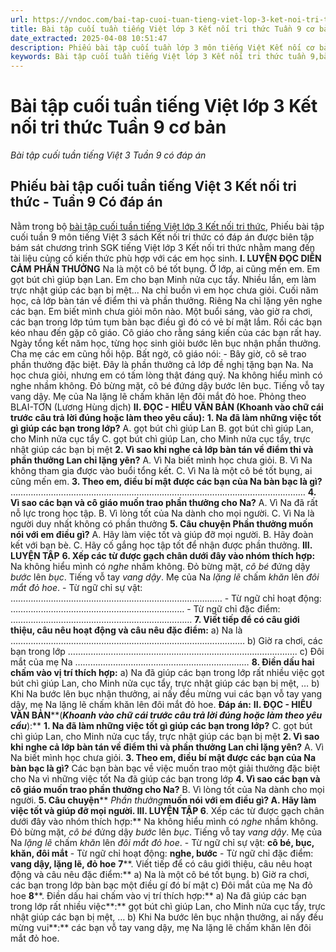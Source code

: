 ```yaml
---
url: https://vndoc.com/bai-tap-cuoi-tuan-tieng-viet-lop-3-ket-noi-tri-thuc-tuan-9-co-ban-306377
title: Bài tập cuối tuần tiếng Việt lớp 3 Kết nối tri thức Tuần 9 cơ bản - Bài tập cuối tuần tiếng Việt 3 Tuần 9 có đáp án - VnDoc.com
date_extracted: 2025-04-08 10:51:47
description: Phiếu bài tập cuối tuần lớp 3 môn tiếng Việt Kết nối cơ bản - Tuần 9 có đáp án giúp các em học sinh ôn tập kiến thức Tiếng Việt 3 Kết nối tri thức theo tuần học hiệu quả.
keywords: Bài tập cuối tuần tiếng Việt lớp 3 Kết nối tri thức tuần 9,bài tập cuối tuần tiếng việt 3 tuần 9,bài tập cuối tuần môn tiếng việt lớp 3 kết nối tri thức tuần 9,bài tập cuối tuần tiếng việt lớp 3 sách kết nối tri thức tuần 9,bài tập cuối tuần 9 môn tiếng việt lớp 3 kết nối tri thức,bài tập cuối tuần 9 tiếng việt 3 kết nối tri thức,bài tập tiếng việt lớp 3 tuần 9,phiếu bài tập tiếng việt lớp 3 tuần 9,đề tiếng việt lớp 3 tuần 9
---
```


# Bài tập cuối tuần tiếng Việt lớp 3 Kết nối tri thức Tuần 9 cơ bản
 _Bài tập cuối tuần tiếng Việt 3 Tuần 9 có đáp án_
## Phiếu bài tập cuối tuần tiếng Việt 3 Kết nối tri thức - Tuần 9 Có đáp án
Nằm trong bộ [bài tập cuối tuần tiếng Việt lớp 3 Kết nối tri thức](<https://vndoc.com/de-kiem-tra-cuoi-tuan-tieng-viet3>), Phiếu bài tập cuối tuần 9 môn tiếng Việt 3 sách Kết nối tri thức có đáp án được biên tập bám sát chương trình SGK tiếng Việt lớp 3 Kết nối tri thức nhằm mang đến tài liệu củng cố kiến thức phù hợp với các em học sinh.
**I. LUYỆN ĐỌC DIỄN CẢM**
**PHẦN THƯỞNG**
Na là một cô bé tốt bụng. Ở lớp, ai cũng mến em. Em gọt bút chì giúp bạn Lan. Em cho bạn Minh nửa cục tẩy. Nhiều lần, em làm trực nhật giúp các bạn bị mệt... Na chỉ buồn vì em học chưa giỏi.
Cuối năm học, cả lớp bàn tán về điểm thi và phần thưởng. Riêng Na chỉ lặng yên nghe các bạn. Em biết mình chưa giỏi môn nào.
Một buổi sáng, vào giờ ra chơi, các bạn trong lớp túm tụm bàn bạc điều gì đó có vẻ bí mật lắm. Rồi các bạn kéo nhau đến gặp cô giáo.
Cô giáo cho rằng sáng kiến của các bạn rất hay.
Ngày tổng kết năm học, từng học sinh giỏi bước lên bục nhận phần thưởng. Cha mẹ các em cũng hồi hộp. Bất ngờ, cô giáo nói:
\- Bây giờ, cô sẽ trao phần thưởng đặc biệt. Đây là phần thưởng cả lớp đề nghị tặng bạn Na. Na học chưa giỏi, nhưng em có tấm lòng thật đáng quý.
Na không hiểu mình có nghe nhầm không. Đỏ bừng mặt, cô bé đứng dậy bước lên bục. Tiếng vỗ tay vang dậy. Mẹ của Na lặng lẽ chấm khăn lên đôi mắt đỏ hoe.
Phỏng theo BLAI-TƠN
\(Lương Hùng dịch\)
**II. ĐỌC - HIỂU VĂN BẢN \(Khoanh vào chữ cái trước câu trả lời đúng hoặc làm theo yêu cầu\):**
**1\. Na đã làm những việc tốt gì giúp các bạn trong lớp?**
A. gọt bút chì giúp Lan
B. gọt bút chì giúp Lan, cho Minh nửa cục tẩy
C. gọt bút chì giúp Lan, cho Minh nửa cục tẩy, trực nhật giúp các bạn bị mệt
**2\. Vì sao khi nghe cả lớp bàn tán về điểm thi và phần thưởng Lan chỉ lặng yên?**
A. Vì Na biết mình học chưa giỏi.
B. Vì Na không tham gia được vào buổi tổng kết.
C. Vì Na là một cô bé tốt bụng, ai cũng mến em.
**3\. Theo em, điều bí mật được các bạn của Na bàn bạc là gì?**
………………………………………………………………………………………………………
**4\. Vì sao các bạn và cô giáo muốn trao phần thưởng cho Na?**
A. Vì Na đã rất nỗ lực trong học tập.
B. Vì lòng tốt của Na dành cho mọi người.
C. Vì Na là người duy nhất không có phần thưởng
**5\. Câu chuyện Phần thưởng muốn nói với em điều gì?**
A. Hãy làm việc tốt và giúp đỡ mọi người.
B. Hãy đoàn kết với bạn bè.
C. Hãy cố gắng học tập tốt để nhận được phần thưởng.
**III. LUYỆN TẬP**
**6\. Xếp các từ được gạch chân dưới đây vào nhóm thích hợp:**
Na không hiểu mình có _nghe_ nhầm không. Đỏ bừng mặt, _cô bé_ đứng dậy _bước_ lên _bục_. Tiếng vỗ tay _vang dậy_. Mẹ của Na _lặng lẽ_ chấm _khăn_ lên _đôi mắt_ _đỏ hoe_.
\- Từ ngữ chỉ sự vật: …………………………………………………………………………
\- Từ ngữ chỉ hoạt động: ……………………………………………………………
\- Từ ngữ chỉ đặc điểm: ………………………………………………………………
**7\. Viết tiếp để có câu giới thiệu, câu nêu hoạt động và câu nêu đặc điểm:**
a\) Na là …………………………………………………………………………………
b\) Giờ ra chơi, các bạn trong lớp ……………………………………………………………………………….
c\) Đôi mắt của mẹ Na ……………………………………………………………
**8\. Điền dấu hai chấm vào vị trí thích hợp:**
a\) Na đã giúp các bạn trong lớp rất nhiều việc gọt bút chì giúp Lan, cho Minh nửa cục tẩy, trực nhật giúp các bạn bị mệt, …
b\) Khi Na bước lên bục nhận thưởng, ai nấy đều mừng vui các bạn vỗ tay vang dậy, mẹ Na lặng lẽ chấm khăn lên đôi mắt đỏ hoe.
**Đáp án:**
**II. ĐỌC - HIỂU VĂN BẢN****\(****_Khoanh vào chữ cái trước câu trả lời đúng hoặc làm theo yêu cầu_****\):**
**1\. Na đã làm những việc tốt gì giúp các bạn trong lớp?**
C. gọt bút chì giúp Lan, cho Minh nửa cục tẩy, trực nhật giúp các bạn bị mệt
**2\. Vì sao khi nghe cả lớp bàn tán về điểm thi và phần thưởng Lan chỉ lặng yên?**
A. Vì Na biết mình học chưa giỏi.
**3\. Theo em, điều bí mật được các bạn của Na bàn bạc là gì?**
Các bạn bàn bạc về việc muốn trao một giải thưởng đặc biệt cho Na vì những việc tốt Na đã giúp các bạn trong lớp
**4\. Vì sao các bạn và cô giáo muốn trao phần thưởng cho Na?**
B. Vì lòng tốt của Na dành cho mọi người.
**5\. Câu chuyện**** _Phần thưởng_****muốn nói với em điều gì?**
A. Hãy làm việc tốt và giúp đỡ mọi người.
**III. LUYỆN TẬP**
**6****. Xếp các từ được gạch chân dưới đây vào nhóm thích hợp:**
Na không hiểu mình có _nghe_ nhầm không. Đỏ bừng mặt, _cô bé_ đứng dậy _bước_ lên _bục_. Tiếng vỗ tay _vang dậy_. Mẹ của Na _lặng lẽ_ chấm _khăn_ lên _đôi mắt_ _đỏ hoe_.
\- Từ ngữ chỉ sự vật: **cô bé, bục, khăn, đôi mắt**
\- Từ ngữ chỉ hoạt động: **nghe, bước**
\- Từ ngữ chỉ đặc điểm: **vang dậy, lặng lẽ, đỏ hoe**
**7****. Viết tiếp để có câu giới thiệu, câu nêu hoạt động và câu nêu đặc điểm:**
a\) Na là một cô bé tốt bụng.
b\) Giờ ra chơi, các bạn trong lớp bàn bạc một điều gí đó bí mật
c\) Đôi mắt của mẹ Na đỏ hoe
**8****. Điền dấu hai chấm vào vị trí thích hợp:**
a\) Na đã giúp các bạn trong lớp rất nhiều việc**:** gọt bút chì giúp Lan, cho Minh nửa cục tẩy, trực nhật giúp các bạn bị mệt, …
b\) Khi Na bước lên bục nhận thưởng, ai nấy đều mừng vui**:** các bạn vỗ tay vang dậy, mẹ Na lặng lẽ chấm khăn lên đôi mắt đỏ hoe.
